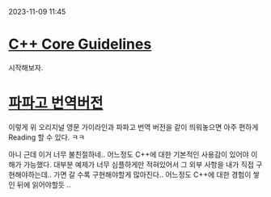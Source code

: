 2023-11-09 11:45
# [C++ Core Guidelines](https://isocpp.github.io/CppCoreGuidelines/CppCoreGuidelines.html)
시작해보자. 
# [파파고 번역버전](https://papago.naver.net/website?locale=en&source=en&target=ko&url=https%3A%2F%2Fisocpp.github.io%2FCppCoreGuidelines%2FCppCoreGuidelines%23S-philosophy)
이렇게 위 오리지널 영문 가이라인과 파파고 번역 버전을 같이 띄워놓으면 아주 편하게 Reading 할 수 있다. ㅋㅋ

아니 근데 이거 너무 불친절하네.. 어느정도 C++에 대한 기본적인 사용감이 있어야 이해가 가능했다. 대부분 예제가 너무 심플하게만 적혀있어서 그 외부 사항을 내가 직접 구현해야하는데.. 가면 갈 수록 구현해야할게 많아진다.. 어느정도 C++에 대한 경험이 쌓인 뒤에 읽어야할듯 .. 